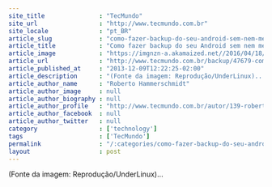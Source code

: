 ```yaml
---
site_title               : "TecMundo"
site_url                 : "http://www.tecmundo.com.br"
site_locale              : "pt_BR"
article_slug             : "como-fazer-backup-do-seu-android-sem-nem-mesmo-precisar-de-root"
article_title            : "Como fazer backup do seu Android sem nem mesmo precisar de root"
article_image            : "https://imgnzn-a.akamaized.net//2016/04/18/18175032027393-t1200x480.jpg"
article_url              : "http://www.tecmundo.com.br/backup/47679-como-fazer-backup-do-seu-android-sem-nem-mesmo-precisar-de-root.htm"
article_published_at     : "2013-12-09T12:22:25-02:00"
article_description      : "(Fonte da imagem: Reprodução/UnderLinux)..."
article_author_name      : "Roberto Hammerschmidt"
article_author_image     : null
article_author_biography : null
article_author_profile   : "http://www.tecmundo.com.br/autor/139-roberto-hammerschmidt/"
article_author_facebook  : null
article_author_twitter   : null
category                 : ['technology']
tags                     : ['TecMundo']
permalink                : "/:categories/como-fazer-backup-do-seu-android-sem-nem-mesmo-precisar-de-root/"
layout                   : post
---
```


(Fonte da imagem: Reprodução/UnderLinux)...
